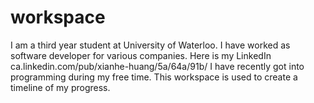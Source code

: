 workspace
=========

I am a third year student at University of Waterloo. I have worked as software developer for various companies.
Here is my LinkedIn ca.linkedin.com/pub/xianhe-huang/5a/64a/91b/
I have recently got into programming during my free time. This workspace is used to create a timeline of my progress.
